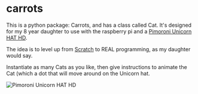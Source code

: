 # carrots

This is a python package: Carrots, and has a class called Cat. It's designed for my 8 year daughter to use with the raspberry pi and a [Pimoroni Unicorn HAT HD](https://www.adafruit.com/product/3580). 

The idea is to level up from [Scratch](https://scratch.mit.edu/projects/23857310/) to REAL programming, as my daughter would say. 

Instantiate as many Cats as you like, then give instructions to animate the Cat (which a dot that will move around on the Unicorn hat. 

![Pimoroni Unicorn HAT HD](https://github.com/daveotte/carrots/blob/master/unicorn.jpg)


